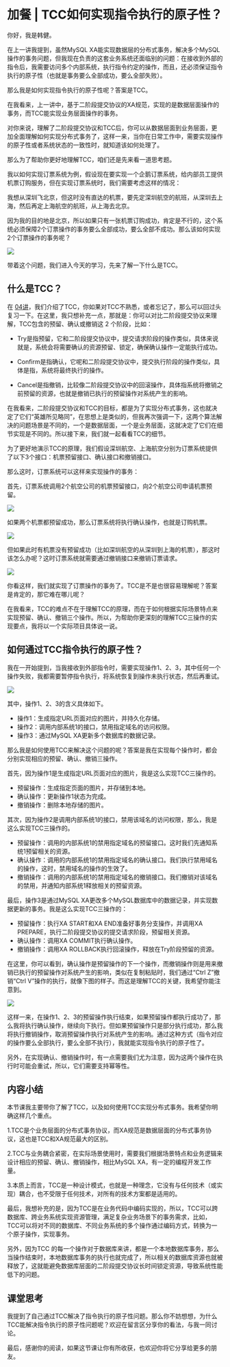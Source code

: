 # 加餐 | TCC如何实现指令执行的原子性？
你好，我是韩健。

在上一讲我提到，虽然MySQL XA能实现数据层的分布式事务，解决多个MySQL操作的事务问题，但我现在负责的这套业务系统还面临别的问题：在接收到外部的指令后，我需要访问多个内部系统，执行指令约定的操作，而且，还必须保证指令执行的原子性（也就是事务要么全部成功，要么全部失败）。

那么我是如何实现指令执行的原子性呢？答案是TCC。

在我看来，上一讲中，基于二阶段提交协议的XA规范，实现的是数据层面操作的事务，而TCC能实现业务层面操作的事务。

对你来说，理解了二阶段提交协议和TCC后，你可以从数据层面到业务层面，更加全面理解如何实现分布式事务了，这样一来，当你在日常工作中，需要实现操作的原子性或者系统状态的一致性时，就知道该如何处理了。

那么为了帮助你更好地理解TCC，咱们还是先来看一道思考题。

我以如何实现订票系统为例，假设现在要实现一个企鹅订票系统，给内部员工提供机票订购服务，但在实现订票系统时，我们需要考虑这样的情况：

我想从深圳飞北京，但这时没有直达的机票，要先定深圳航空的航班，从深圳去上海，然后再定上海航空的航班，从上海去北京。

因为我的目的地是北京，所以如果只有一张机票订购成功，肯定是不行的，这个系统必须保障2个订票操作的事务要么全部成功，要么全部不成功。那么该如何实现2个订票操作的事务呢？

![](images/254956/7ca6e1def38b2ba6873711d8f283dc3b.jpg)

带着这个问题，我们进入今天的学习，先来了解一下什么是TCC。

## 什么是TCC？

在 [04讲](https://time.geekbang.org/column/article/200717)，我们介绍了TCC，你如果对TCC不熟悉，或者忘记了，那么可以回过头复习一下。在这里，我只想补充一点，那就是：你可以对比二阶段提交协议来理解，TCC包含的预留、确认或撤销这 2 个阶段，比如：

- Try是指预留，它和二阶段提交协议中，提交请求阶段的操作类似，具体来说就是，系统会将需要确认的资源预留、锁定，确保确认操作一定能执行成功。

- Confirm是指确认，它呢和二阶段提交协议中，提交执行阶段的操作类似，具体是指，系统将最终执行的操作。

- Cancel是指撤销，比较像二阶段提交协议中的回滚操作，具体指系统将撤销之前预留的资源，也就是撤销已执行的预留操作对系统产生的影响。


在我看来，二阶段提交协议和TCC的目标，都是为了实现分布式事务，这也就决定了它们“英雄所见略同”，在思想上是类似的，但我再次强调一下，这两个算法解决的问题场景是不同的，一个是数据层面，一个是业务层面，这就决定了它们在细节实现是不同的。所以接下来，我们就一起看看TCC的细节。

为了更好地演示TCC的原理，我们假设深圳航空、上海航空分别为订票系统提供了以下3个接口：机票预留接口、确认接口和撤销接口。

那么这时，订票系统可以这样来实现操作的事务：

首先，订票系统调用2个航空公司的机票预留接口，向2个航空公司申请机票预留。

![](images/254956/e149ed696a360b1761c6571a2a96d374.jpg)

如果两个机票都预留成功，那么订票系统将执行确认操作，也就是订购机票。

![](images/254956/8ea845eeb2032e7af2876ace81605a3e.jpg)

但如果此时有机票没有预留成功（比如深圳航空的从深圳到上海的机票），那这时该怎么办呢？这时订票系统就需要通过撤销接口来撤销订票请求。

![](images/254956/52f65a9202f3619dfeac1ba0e2acf8c0.jpg)

你看这样，我们就实现了订票操作的事务了。TCC是不是也很容易理解呢？答案是肯定的，那它难在哪儿呢？

在我看来，TCC的难点不在于理解TCC的原理，而在于如何根据实际场景特点来实现预留、确认、撤销三个操作。所以，为帮助你更深刻的理解TCC三操作的实现要点，我将以一个实际项目具体说一说。

## 如何通过TCC指令执行的原子性？

我在一开始提到，当我接收到外部指令时，需要实现操作1、2、3，其中任何一个操作失败，我都需要暂停指令执行，将系统恢复到操作未执行状态，然后再重试。

![](images/254956/eab5cfdf9a5d622f29ced94a4790c207.jpg)

其中，操作1、2、3的含义具体如下。

- 操作1：生成指定URL页面对应的图片，并持久化存储。
- 操作2：调用内部系统1的接口，禁用指定域名的访问权限。
- 操作3：通过MySQL XA更新多个数据库的数据记录。

那么我是如何使用TCC来解决这个问题的呢？答案是我在实现每个操作时，都会分别实现相应的预留、确认、撤销三操作。

首先，因为操作1是生成指定URL页面对应的图片，我是这么实现TCC三操作的。

- 预留操作：生成指定页面的图片，并存储到本地。
- 确认操作：更新操作1状态为完成。
- 撤销操作：删除本地存储的图片。

其次，因为操作2是调用内部系统1的接口，禁用该域名的访问权限，那么，我是这么实现TCC三操作的。

- 预留操作：调用的内部系统1的禁用指定域名的预留接口。这时我们先通知系统1预留相关的资源。
- 确认操作：调用的内部系统1的禁用指定域名的确认接口。我们执行禁用域名的操作，这时，禁用域名的操作的生效了。
- 撤销操作：调用的内部系统1的禁用指定域名的撤销接口。我们撤销对该域名的禁用，并通知内部系统1释放相关的预留资源。

最后，操作3是通过MySQL XA更改多个MySQL数据库中的数据记录，并实现数据更新的事务。我是这么实现TCC三操作的：

- 预留操作：执行XA START和XA END准备好事务分支操作，并调用XA PREPARE，执行二阶段提交协议的提交请求阶段，预留相关资源。
- 确认操作：调用XA COMMIT执行确认操作。
- 撤销操作：调用XA ROLLBACK执行回滚操作，释放在Try阶段预留的资源。

在这里，你可以看到，确认操作是预留操作的下一个操作，而撤销操作则是用来撤销已执行的预留操作对系统产生的影响，类似在复制粘贴时，我们通过“Ctrl Z”撤销“Ctrl V”操作的执行，就像下图的样子。而这是理解TCC的关键，我希望你能注意到。

![](images/254956/8b5fbc120651924ffccc862e5bafyy1b.jpg)

这样一来，在操作1、2、3的预留操作执行结束，如果预留操作都执行成功了，那么我将执行确认操作，继续向下执行。但如果预留操作只是部分执行成功，那么我将执行撤销操作，取消预留操作执行对系统产生的影响。通过这种方式（指令对应的操作要么全部执行，要么全部不执行），我就能实现指令执行的原子性了。

另外，在实现确认、撤销操作时，有一点需要我们尤为注意，因为这两个操作在执行时可能会重试，所以，它们需要支持幂等性。

## 内容小结

本节课我主要带你了解了TCC，以及如何使用TCC实现分布式事务。我希望你明确这样几个重点。

1.TCC是个业务层面的分布式事务协议，而XA规范是数据层面的分布式事务协议，这也是TCC和XA规范最大的区别。

2.TCC与业务耦合紧密，在实际场景使用时，需要我们根据场景特点和业务逻辑来设计相应的预留、确认、撤销操作，相比MySQL XA，有一定的编程开发工作量。

3.本质上而言，TCC是一种设计模式，也就是一种理念，它没有与任何技术（或实现）耦合，也不受限于任何技术，对所有的技术方案都是适用的。

最后，我想补充的是，因为TCC是在业务代码中编码实现的，所以，TCC可以跨数据库、跨业务系统实现资源管理，满足复杂业务场景下的事务需求，比如，TCC可以将对不同的数据库、不同业务系统的多个操作通过编码方式，转换为一个原子操作，实现事务。

另外，因为TCC 的每一个操作对于数据库来讲，都是一个本地数据库事务，那么当操作结束时，本地数据库事务的执行也就完成了，所以相关的数据库资源也就被释放了，这就能避免数据库层面的二阶段提交协议长时间锁定资源，导致系统性能低下的问题。

## 课堂思考

我提到了自己通过TCC解决了指令执行的原子性问题。那么你不妨想想，为什么TCC能解决指令执行的原子性问题呢？欢迎在留言区分享你的看法，与我一同讨论。

最后，感谢你的阅读，如果这节课让你有所收获，也欢迎你将它分享给更多的朋友。